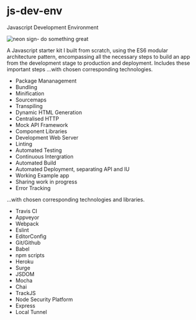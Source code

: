 # js-dev-env
Javascript Development Environment

![neon sign- do something great](https://images.unsplash.com/photo-1516062423079-7ca13cdc7f5a?ixlib=rb-0.3.5&ixid=eyJhcHBfaWQiOjEyMDd9&s=2d8091fa5f63ab00decd568cd0c484f8&auto=format&fit=crop&w=1522&q=80)

A Javascript starter kit I built from scratch, using the ES6 modular architecture pattern, encompassing all the necessary steps to build an app from the development stage to production and deployment. Includes these important steps ...with chosen corresponding technologies.

* Package Mananagement
* Bundling
* Minification
* Sourcemaps
* Transpiling
* Dynamic HTML Generation
* Centralised HTTP
* Mock API Framework
* Component Libraries
* Development Web Server
* Linting
* Automated Testing
* Continuous Intergration
* Automated Build
* Automated Deployment, separating API and IU
* Working Example app
* Sharing work in progress
* Error Tracking

...with chosen corresponding technologies and libraries.

* Travis CI
* Appveyor
* Webpack
* Eslint
* EditorConfig
* Git/Github
* Babel
* npm scripts
* Heroku
* Surge
* JSDOM
* Mocha
* Chai
* TrackJS
* Node Security Platform
* Express
* Local Tunnel

